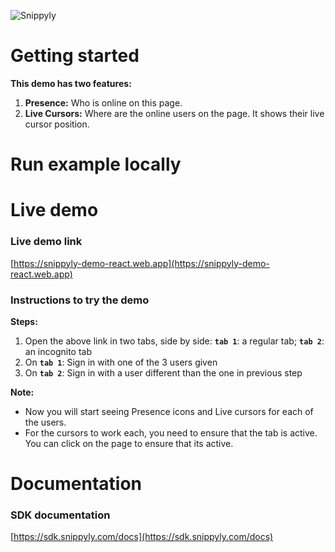 ![Snippyly](https://snippyly.com/assets/logo/logo_colored_black.svg)

# Getting started
**This demo has two features:**
1. **Presence:** Who is online on this page.
2. **Live Cursors:** Where are the online users on the page. It shows their live cursor position.

# Run example locally


# Live demo

### Live demo link
[https://snippyly-demo-react.web.app](https://snippyly-demo-react.web.app)

### Instructions to try the demo

**Steps:**
1. Open the above link in two tabs, side by side: **`tab 1`**: a regular tab; **`tab 2`**: an incognito tab
2. On **`tab 1`**: Sign in with one of the 3 users given
3. On **`tab 2`**: Sign in with a user different than the one in previous step

**Note:**
* Now you will start seeing Presence icons and Live cursors for each of the users.
* For the cursors to work each, you need to ensure that the tab is active. You can click on the page to ensure that its active.


# Documentation

### SDK documentation
[https://sdk.snippyly.com/docs](https://sdk.snippyly.com/docs)

